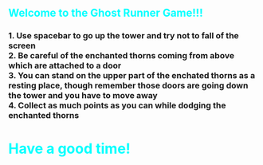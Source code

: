 <h2 style=color:cyan><b>Welcome to the Ghost Runner Game!!!</b></h2>


<h3>1. Use spacebar to go up the tower and try not to fall of the screen <br>
2. Be careful of the enchanted thorns coming from above which are attached to a door <br>
3. You can stand on the upper part of the enchated thorns as a resting place, though remember those doors are going down the tower and you have to move away <br>
4. Collect as much points as you can while dodging the enchanted thorns</h3>

<h1 style=color:cyan;>Have a good time!</h1>
